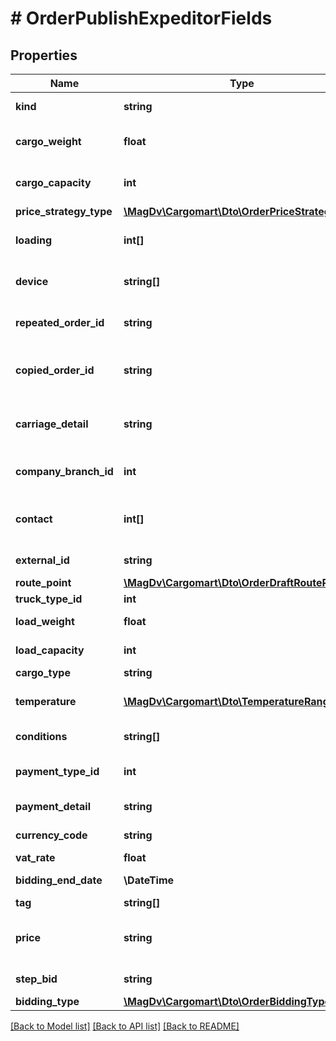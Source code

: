 # # OrderPublishExpeditorFields

## Properties

Name | Type | Description | Notes
------------ | ------------- | ------------- | -------------
**kind** | **string** | Тип черновика expeditor | [default to 'expeditor']
**cargo_weight** | **float** | Тоннаж авто из условий заказа(в тоннах) |
**cargo_capacity** | **int** | Кубатура авто из условий заказа(в м3) |
**price_strategy_type** | [**\MagDv\Cargomart\Dto\OrderPriceStrategyType**](OrderPriceStrategyType.md) |  |
**loading** | **int[]** | Требуемые типы погрузки-выгрузки |
**device** | **string[]** | Дополнительное оборудование машины |
**repeated_order_id** | **string** | Идентификатор заказа для переразмещения | [optional]
**copied_order_id** | **string** | Идентификатор заказа скопированного заказа | [optional]
**carriage_detail** | **string** | Доп. информация к условиям перевозки | [optional]
**company_branch_id** | **int** | Идентификатор дочерней компании |
**contact** | **int[]** | Список идентификаторов контактных лиц(кураторы) |
**external_id** | **string** | Внешний идентификатор | [optional]
**route_point** | [**\MagDv\Cargomart\Dto\OrderDraftRoutePoint[]**](OrderDraftRoutePoint.md) |  |
**truck_type_id** | **int** | Тип грузовика |
**load_weight** | **float** | Вес груза(в тоннах) |
**load_capacity** | **int** | Объём груза(в м3) | [optional]
**cargo_type** | **string** | Описание груза |
**temperature** | [**\MagDv\Cargomart\Dto\TemperatureRange**](TemperatureRange.md) | Температурный режим в цельсиях | [optional]
**conditions** | **string[]** | Условия перевозки |
**payment_type_id** | **int** | Идентификатор способа оплаты заказа |
**payment_detail** | **string** | Комментарий по оплате | [optional]
**currency_code** | **string** | Код валюты заказа |
**vat_rate** | **float** | Ставка НДС |
**bidding_end_date** | **\DateTime** | Конечная дата торгов | [optional]
**tag** | **string[]** | Метки |
**price** | **string** | Цена перевозки с НДС (начальная или фиксированная) | [optional]
**step_bid** | **string** | Шаг изменения цены заказа | [optional]
**bidding_type** | [**\MagDv\Cargomart\Dto\OrderBiddingType**](OrderBiddingType.md) |  |

[[Back to Model list]](../../README.md#models) [[Back to API list]](../../README.md#endpoints) [[Back to README]](../../README.md)
